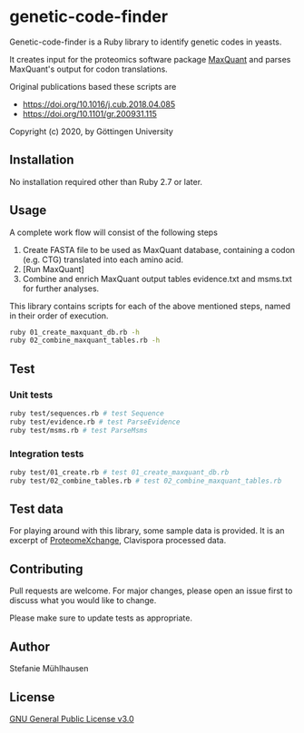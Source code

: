 # genetic-code-finder

Genetic-code-finder is a Ruby library to identify genetic codes in yeasts.

It creates input for the proteomics software package [MaxQuant](https://www.maxquant.org/) and parses MaxQuant's output for codon translations.

Original publications based these scripts are
 * https://doi.org/10.1016/j.cub.2018.04.085
 * https://doi.org/10.1101/gr.200931.115

Copyright (c) 2020, by Göttingen University

## Installation

No installation required other than Ruby 2.7 or later.


## Usage

A complete work flow will consist of the following steps

 1. Create FASTA file to be used as MaxQuant database, containing a codon (e.g. CTG) translated into each amino acid.
 2. [Run MaxQuant]
 3. Combine and enrich MaxQuant output tables evidence.txt and msms.txt for further analyses.

This library contains scripts for each of the above mentioned steps, named in their order of execution.

```bash
ruby 01_create_maxquant_db.rb -h
ruby 02_combine_maxquant_tables.rb -h
```

## Test
### Unit tests

```bash
ruby test/sequences.rb # test Sequence
ruby test/evidence.rb # test ParseEvidence
ruby test/msms.rb # test ParseMsms
```
### Integration tests

```bash
ruby test/01_create.rb # test 01_create_maxquant_db.rb
ruby test/02_combine_tables.rb # test 02_combine_maxquant_tables.rb
```

## Test data
For playing around with this library, some sample data is provided. It is an excerpt of [ProteomeXchange](http://proteomecentral.proteomexchange.org/cgi/GetDataset?ID=PXD009494-1&test=no), Clavispora processed data.

## Contributing
Pull requests are welcome. For major changes, please open an issue first to discuss what you would like to change.

Please make sure to update tests as appropriate.

## Author
Stefanie Mühlhausen

## License
[GNU General Public License v3.0](https://www.gnu.org/licenses/gpl-3.0.de.html)
